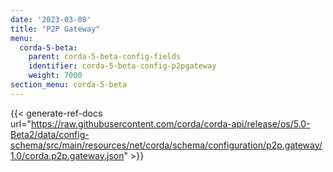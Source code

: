 ```yaml
---
date: '2023-03-08'
title: "P2P Gateway"
menu:
  corda-5-beta:
    parent: corda-5-beta-config-fields
    identifier: corda-5-beta-config-p2pgateway
    weight: 7000
section_menu: corda-5-beta
---
```


{{< generate-ref-docs url="https://raw.githubusercontent.com/corda/corda-api/release/os/5.0-Beta2/data/config-schema/src/main/resources/net/corda/schema/configuration/p2p.gateway/1.0/corda.p2p.gateway.json" >}}